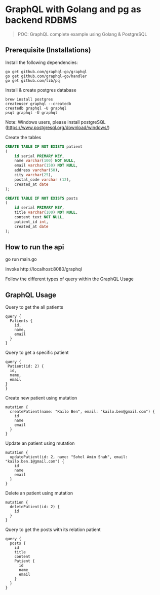 
# GraphQL with Golang and pg as backend RDBMS
> POC: GraphQL complete example using Golang & PostgreSQL

## Prerequisite (Installations)
Install the following dependencies:
```
go get github.com/graphql-go/graphql
go get github.com/graphql-go/handler
go get github.com/lib/pq
```

Install & create postgres database
```
brew install postgres
createuser graphql --createdb
createdb graphql -U graphql
psql graphql -U graphql
```
Note: Windows users, please install postgreSQL (https://www.postgresql.org/download/windows/)

Create the tables
```sql
CREATE TABLE IF NOT EXISTS patient
(
    id serial PRIMARY KEY,
    name varchar(100) NOT NULL,
    email varchar(150) NOT NULL,
    address varchar(50),
    city varchar(25),
    postal_code varchar (12),
    created_at date
);

CREATE TABLE IF NOT EXISTS posts
(
    id serial PRIMARY KEY,
    title varchar(100) NOT NULL,
    content text NOT NULL,
    patient_id int,
    created_at date
);
```

## How to run the api
go run main.go

Invoke http://localhost:8080/graphql

Follow the different types of query within the GraphQL Usage

 ## GraphQL Usage
 Query to get the all patients
```
query {
  Patients {
    id,
    name,
    email
  }
}
```

Query to get a specific patient
```
query {
 Patient(id: 2) {
  id,
  name,
  email
}
}
```

Create new patient using mutation
```
mutation {
  createPatient(name: "Kailo Ben", email: "kailo.ben@gmail.com") {
    id
    name
    email
  }
}
```

Update an patient using mutation
```
mutation {
  updatePatient(id: 2, name: "Sohel Amin Shah", email: "kailo.ben.1@gmail.com") {
    id
    name
    email
  }
}
```

Delete an patient using mutation
```
mutation {
  deletePatient(id: 2) {
    id
  }
}
```

Query to get the posts with its relation patient
```
query {
  posts {
    id
    title
    content
    Patient {
      id
      name
      email
    }
  }
}
```